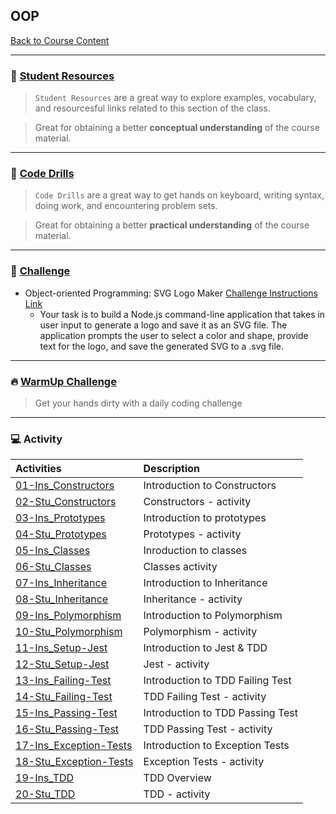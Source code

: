 ## OOP
[Back to Course Content](../../README.md)

-----
### :book: **[Student Resources](student-resources/README.md)**

> `Student Resources` are a great way to explore examples, vocabulary, and resourcesful links related to this section of the class.

> Great for obtaining a better **conceptual understanding** of the course material. 

------
### :dart: **[Code Drills](code-drills/README.md)**

> `Code Drills` are a great way to get hands on keyboard, writing syntax, doing work, and encountering problem sets. 

> Great for obtaining a better **practical understanding** of the course material. 

-----
### :pencil: **[Challenge](challenge/README.md)**

- Object-oriented Programming: SVG Logo Maker
[Challenge Instructions Link](challenge/README.md)
    * Your task is to build a Node.js command-line application that takes in user input to generate a logo and save it as an SVG file. The application prompts the user to select a color and shape, provide text for the logo, and save the generated SVG to a .svg file.

-----


### :fire: **[WarmUp Challenge](warm-up-challenge)**

> Get your hands dirty with a daily coding challenge

-----

### :computer: Activity

|  Activities |  Description |
|:--	|:--
|[01-Ins_Constructors](activities/01-Ins_Constructors)| Introduction to Constructors |
|[02-Stu_Constructors](activities/02-Stu_Constructors)| Constructors - activity |
|[03-Ins_Prototypes](activities/03-Ins_Prototypes)| Introduction to prototypes |
|[04-Stu_Prototypes](activities/04-Stu_Prototypes)| Prototypes - activity |
|[05-Ins_Classes](activities/05-Ins_Classes)| Inroduction to classes |
|[06-Stu_Classes](activities/06-Stu_Classes)| Classes activity |
|[07-Ins_Inheritance](activities/07-Ins_Inheritance)| Introduction to Inheritance |
|[08-Stu_Inheritance](activities/08-Stu_Inheritance)|  Inheritance - activity |
|[09-Ins_Polymorphism](activities/09-Ins_Polymorphism)| Introduction to Polymorphism |
|[10-Stu_Polymorphism](activities/10-Stu_Polymorphism)|  Polymorphism - activity |
|[11-Ins_Setup-Jest](activities/11-Ins_Setup-Jest)| Introduction to Jest & TDD |
|[12-Stu_Setup-Jest](activities/12-Stu_Setup-Jest)|  Jest - activity |
|[13-Ins_Failing-Test](activities/13-Ins_Failing-Test)| Introduction to TDD Failing Test |
|[14-Stu_Failing-Test](activities/14-Stu_Failing-Test)|  TDD Failing Test - activity |
|[15-Ins_Passing-Test](activities/15-Ins_Passing-Test)| Introduction to TDD Passing Test |
|[16-Stu_Passing-Test](activities/16-Stu_Passing-Test)|  TDD Passing Test - activity |
|[17-Ins_Exception-Tests](activities/17-Ins_Exception-Tests)| Introduction to Exception Tests |
|[18-Stu_Exception-Tests](activities/18-Stu_Exception-Tests)|  Exception Tests - activity |
|[19-Ins_TDD](activities/19-Ins_TDD)| TDD Overview |
|[20-Stu_TDD](activities/20-Stu_TDD)|  TDD - activity |



